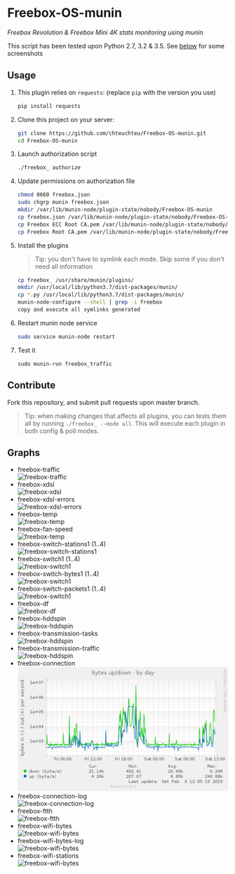 # Freebox-OS-munin
*Freebox Revolution & Freebox Mini 4K stats monitoring using munin*

This script has been tested upon Python 2.7, 3.2 & 3.5. See [below](#graphs) for some screenshots

## Usage

1. This plugin relies on `requests`: (replace `pip` with the version you use)

    ```bash
    pip install requests
    ```

2. Clone this project on your server:
    
    ```bash
    git clone https://github.com/chteuchteu/Freebox-OS-munin.git
    cd Freebox-OS-munin
    ```

3. Launch authorization script

    ```bash
    ./freebox_ authorize
    ```

4. Update permissions on authorization file

    ```bash
    chmod 0660 freebox.json
    sudo chgrp munin freebox.json
    mkdir /var/lib/munin-node/plugin-state/nobody/Freebox-OS-munin
    cp freebox.json /var/lib/munin-node/plugin-state/nobody/Freebox-OS-munin/
    cp Freebox ECC Root CA.pem /var/lib/munin-node/plugin-state/nobody/Freebox-OS-munin/
    cp Freebox Root CA.pem /var/lib/munin-node/plugin-state/nobody/Freebox-OS-munin/
    ```

5. Install the plugins

    > Tip: you don't have to symlink each mode. Skip some if you don't need all information

    ```bash
    cp freebox_ /usr/share/munin/plugins/
    mkdir /usr/local/lib/python3.7/dist-packages/munin/
    cp *.py /usr/local/lib/python3.7/dist-packages/munin/
    munin-node-configure --shell | grep -i freebox
    copy and execute all symlinks generated
    ```

6. Restart munin node service
   ```bash
   sudo service munin-node restart
   ```

7. Test it

    ```
    sudo munin-run freebox_traffic
    ```

## Contribute
Fork this repository, and submit pull requests upon master branch.

> Tip: when making changes that affects all plugins, you can tests them all
by running `./freebox_ --mode all`. This will execute each plugin in both config
& poll modes.

## Graphs
- freebox-traffic  
    ![freebox-traffic](doc/freebox_traffic-day.png)
- freebox-xdsl  
    ![freebox-xdsl](doc/freebox_xdsl-day.png)
- freebox-xdsl-errors  
    ![freebox-xdsl-errors](doc/freebox_xdsl_errors-day.png)
- freebox-temp  
    ![freebox-temp](doc/freebox_temp-day.png)
- freebox-fan-speed  
    ![freebox-temp](doc/freebox_fan_speed-day.png)
- freebox-switch-stations1 (1..4)  
    ![freebox-switch-stations1](doc/freebox_switch_stations.png)
- freebox-switch1 (1..4)  
    ![freebox-switch1](doc/freebox_switch1-day.png)
- freebox-switch-bytes1 (1..4)  
    ![freebox-switch1](doc/freebox_switch_bytes1-day.png)
- freebox-switch-packets1 (1..4)  
    ![freebox-switch1](doc/freebox_switch_packets1-day.png)
- freebox-df  
    ![freebox-df](doc/freebox_df-day.png)
- freebox-hddspin  
    ![freebox-hddspin](doc/freebox_hddspin-day.png)
- freebox-transmission-tasks  
    ![freebox-hddspin](doc/freebox_transmission_tasks-day.png)
- freebox-transmission-traffic  
    ![freebox-hddspin](doc/freebox_transmission_traffic-day.png)
- freebox-connection  
    ![freebox-connection](doc/freebox_connection.png)
- freebox-connection-log  
    ![freebox-connection-log](doc/freebox_connection_log.png)
- freebox-ftth  
    ![freebox-ftth](doc/freebox_ftth.png)
- freebox-wifi-bytes  
	![freebox-wifi-bytes](doc/freebox_wifi_bytes.png)
- freebox-wifi-bytes-log  
	![freebox-wifi-bytes](doc/freebox_wifi_bytes_log.png)
- freebox-wifi-stations  
	![freebox-wifi-bytes](doc/freebox_wifi_stations.png)
